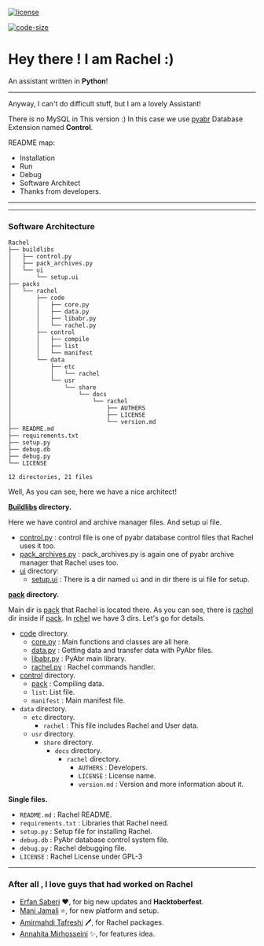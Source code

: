 [![license](https://img.shields.io/github/license/BlackIQ/Ashley?style=flat-square)](https://github.com/BlackIQ)

[![code-size](https://img.shields.io/github/languages/code-size/BlackIQ/Ashley?style=flat-square)](https://github.com/BlackIQ)

# Hey there ! I am Rachel :)

An assistant written in **Python**!

---

Anyway, I can't do difficult stuff, but I am a lovely Assistant!

There is no MySQL in This version :)
In this case we use [pyabr](https://github.com/manijamali2003/pyabr) Database Extension named **Control**.

README map:
- Installation
- Run
- Debug
- Software Architect
- Thanks from developers.

---



---

### Software Architecture

```
Rachel
├── buildlibs
│   ├── control.py
│   ├── pack_archives.py
│   └── ui
│       └── setup.ui
├── packs
│   └── rachel
│       ├── code
│       │   ├── core.py
│       │   ├── data.py
│       │   ├── libabr.py
│       │   └── rachel.py
│       ├── control
│       │   ├── compile
│       │   ├── list
│       │   └── manifest
│       └── data
│           ├── etc
│           │   └── rachel
│           └── usr
│               └── share
│                   └── docs
│                       └── rachel
│                           ├── AUTHERS
│                           ├── LICENSE
│                           └── version.md
├── README.md
├── requirements.txt
├── setup.py
├── debug.db
├── debug.py
└── LICENSE

12 directories, 21 files
```

Well, As you can see, here we have a nice architect!

**[Buildlibs](https://github.com/BlackIQ/Rachel/tree/master/buildlibs) directory.**

Here we have control and archive manager files. And setup ui file.

- [control.py](https://github.com/BlackIQ/Rachel/tree/master/buildlibs/pack_archives.py) : control file is one of pyabr database control files that Rachel uses it too.
- [pack_archives.py](https://github.com/BlackIQ/Rachel/tree/master/buildlibs/pack_archives.py) : pack_archives.py is again one of pyabr archive manager that Rachel uses too.
- [ui](https://github.com/BlackIQ/Rachel/tree/master/buildlibs/ui) directory:
  - [setup.ui](https://github.com/BlackIQ/Rachel/tree/master/buildlibs/ui/setup.ui) : There is a dir named `ui` and in dir there is ui file for setup.

**[pack](https://github.com/BlackIQ/Rachel/tree/master/pack) directory.**

Main dir is [pack](https://github.com/BlackIQ/Rachel/tree/master/pack) that Rachel is located there. As you can see, there is [rachel](https://github.com/BlackIQ/Rachel/tree/master/pack/rachel) dir inside if [pack](https://github.com/BlackIQ/Rachel/tree/master/pack).
In [rchel](https://github.com/BlackIQ/Rachel/tree/master/rachel) we have 3 dirs. Let's go for details.

- [code](https://github.com/BlackIQ/Rachel/tree/master/pack/code) directory.
  - [core.py](https://github.com/BlackIQ/Rachel/tree/master/pack/code/core.py) : Main functions and classes are all here.
  - [data.py](https://github.com/BlackIQ/Rachel/tree/master/pack/code/data.py) : Getting data and transfer data with PyAbr files.
  - [libabr.py](https://github.com/BlackIQ/Rachel/tree/master/pack/code/libabr.py) : PyAbr main library.
  - [rachel.py](https://github.com/BlackIQ/Rachel/tree/master/pack/code/rachel.py) : Rachel commands handler.
- [control](https://github.com/BlackIQ/Rachel/tree/master/pack/control) directory.
  - [pack](https://github.com/BlackIQ/Rachel/tree/master/pack/control/compile) : Compiling data.
  - `list`: List file.
  - `manifest` : Main manifest file.
- `data` directory.
  - `etc` directory.
    - `rachel` : This file includes Rachel and User data.
  - `usr` directory.
    - `share` directory.
      - `docs` directory.
        - `rachel` directory.
          - `AUTHERS` : Developers.
          - `LICENSE` : License name.
          - `version.md` : Version and more information about it.

**Single files.**

- `README.md` : Rachel README.
- `requirements.txt` : Libraries that Rachel need.
- `setup.py` : Setup file for installing Rachel.
- `debug.db` : PyAbr database control system file.
- `debug.py` : Rachel debugging file.
- `LICENSE` : Rachel License under GPL-3

---

### After all , I love guys that had worked on Rachel

- [Erfan Saberi](https://github.com/erfansaberi) :heart:, for big new updates and **Hacktoberfest**.
- [Mani Jamali](https://github.com/manijamali2003) :star:, for new platform and setup.
- [Amirmahdi Tafreshi](https://github.com/mr-tafreshi) :pen:, for Rachel packages.
- [Annahita Mirhosseini](https://github.com/Annahita2004) :sparkles:, for features idea.